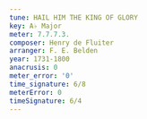 ```yaml
---
tune: HAIL HIM THE KING OF GLORY
key: A♭ Major
meter: 7.7.7.3.
composer: Henry de Fluiter
arranger: F. E. Belden
year: 1731-1800
anacrusis: 0
meter_error: '0'
time_signature: 6/8
meterError: 0
timeSignature: 6/4
---
```

